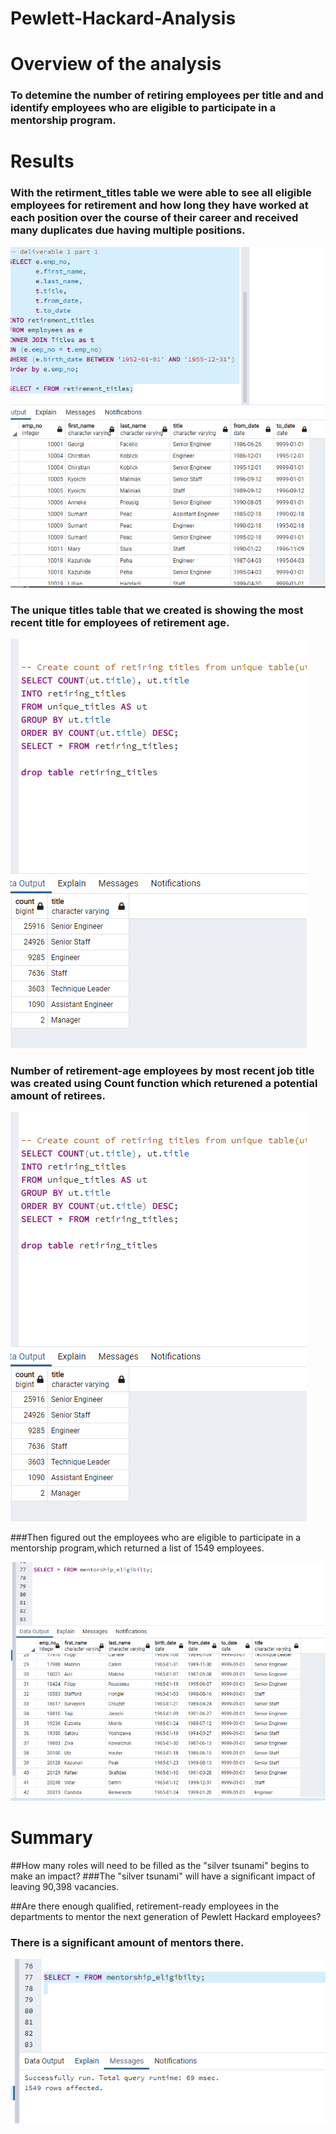 # Pewlett-Hackard-Analysis
# Overview of the analysis
### To detemine the number of retiring  employees per title and and identify employees who are eligible to participate in a           mentorship program.
# Results
### With the retirment_titles table we were  able to see all  eligible employees for retirement and how long they have worked at each position over the course of their career and received  many duplicates due having multiple positions.

![Deliverable1.png](Data/Deliverable1.png)

### The unique titles table that we created is showing the most recent title for employees of retirement age.

![Deliverable_1_count.png](Data/Deliverable_1_count.png)

### Number of retirement-age employees by most recent job title was created using Count function which returened a potential amount of retirees.
![Deliverable_1_count.png](Data/Deliverable_1_count.png)

###Then figured out the  employees who are eligible to participate in a mentorship program,which returned a list of 1549 employees.

![Mentorship_eligibilty.png](Data/Mentorship_eligibilty.png)

# Summary
##How many roles will need to be filled as the "silver tsunami" begins to make an impact?
###The "silver tsunami" will have a significant impact of leaving 90,398 vacancies.


##Are there enough qualified, retirement-ready employees in the departments to mentor the next generation of Pewlett Hackard employees?
### There is a significant amount of mentors there.

![Mentors.png](Data/Mentors.png)
